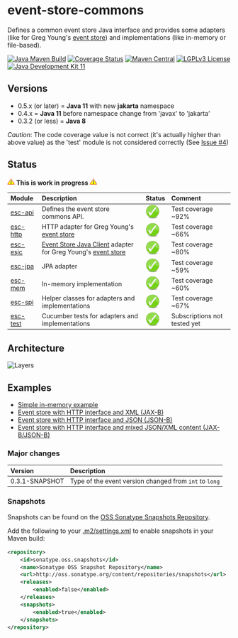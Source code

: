 # event-store-commons
Defines a common event store Java interface and provides some adapters (like for Greg Young's [event store](https://www.geteventstore.com/)) and implementations (like in-memory or file-based).

[![Java Maven Build](https://github.com/fuinorg/event-store-commons/actions/workflows/maven.yml/badge.svg?branch=pre_jakarta)](https://github.com/fuinorg/event-store-commons/actions/workflows/maven.yml)
[![Coverage Status](https://sonarcloud.io/api/project_badges/measure?project=org.fuin.esc%3Aesc-parent&metric=coverage)](https://sonarcloud.io/dashboard?id=org.fuin.esc%3Aesc-parent)
[![Maven Central](https://maven-badges.herokuapp.com/maven-central/org.fuin.esc/esc-parent/badge.svg)](https://maven-badges.herokuapp.com/maven-central/org.fuin.esc/esc-parent/)
[![LGPLv3 License](http://img.shields.io/badge/license-LGPLv3-blue.svg)](https://www.gnu.org/licenses/lgpl.html)
[![Java Development Kit 11](https://img.shields.io/badge/JDK-11-green.svg)](https://openjdk.java.net/projects/jdk/11/)

## Versions
- 0.5.x (or later) = **Java 11** with new **jakarta** namespace
- 0.4.x = **Java 11** before namespace change from 'javax' to 'jakarta'
- 0.3.2 (or less) = **Java 8**


*Caution*: The code coverage value is not correct (it's actually higher than above value) as the 'test' module is not considered correctly (See [Issue #4](https://github.com//fuinorg/event-store-commons/issues/4))


## Status
![Warning](https://raw.githubusercontent.com/fuinorg/event-store-commons/master/doc/warning.gif) **This is work in progress** ![Warning](https://raw.githubusercontent.com/fuinorg/event-store-commons/master/doc/warning.gif)

| Module | Description | Status | Comment |
|:-------|:------------|--------|:--------|
| [esc-api](api) | Defines the event store commons API. | ![OK](https://raw.githubusercontent.com/fuinorg/event-store-commons/master/doc/ok.png) | Test coverage ~92% |
| [esc-http](eshttp) | HTTP adapter for Greg Young's [event store](https://www.geteventstore.com/)| ![OK](https://raw.githubusercontent.com/fuinorg/event-store-commons/master/doc/ok.png) | Test coverage ~66% |
| [esc-esjc](esjc) | [Event Store Java Client](https://github.com/msemys/esjc) adapter for Greg Young's [event store](https://www.geteventstore.com/)| ![OK](https://raw.githubusercontent.com/fuinorg/event-store-commons/master/doc/ok.png) | Test coverage ~80% |
| [esc-jpa](jpa) | JPA adapter | ![OK](https://raw.githubusercontent.com/fuinorg/event-store-commons/master/doc/ok.png) | Test coverage ~59% |
| [esc-mem](mem) | In-memory implementation | ![OK](https://raw.githubusercontent.com/fuinorg/event-store-commons/master/doc/ok.png) | Test coverage ~60% |
| [esc-spi](spi) | Helper classes for adapters and implementations | ![OK](https://raw.githubusercontent.com/fuinorg/event-store-commons/master/doc/ok.png) | Test coverage ~67% |
| [esc-test](test) | Cucumber tests for adapters and implementations | ![OK](https://raw.githubusercontent.com/fuinorg/event-store-commons/master/doc/ok.png) | Subscriptions not tested yet |

## Architecture
![Layers](https://raw.github.com/fuinorg/event-store-commons/master/doc/event-store-commons.png)

## Examples
- [Simple in-memory example](test/src/test/java/org/fuin/esc/test/examples/InMemoryExample.java)
- [Event store with HTTP interface and XML (JAX-B)](test/src/test/java/org/fuin/esc/test/examples/EsHttpXmlExample.java)
- [Event store with HTTP interface and JSON (JSON-B)](test/src/test/java/org/fuin/esc/test/examples/EsHttpJsonbExample.java)
- [Event store with HTTP interface and mixed JSON/XML content (JAX-B/JSON-B)](test/src/test/java/org/fuin/esc/test/examples/EsHttpMixedExample.java)

### Major changes

| Version | Description |
|:------- |:----------- |
| 0.3.1-SNAPSHOT | Type of the event version changed from `int` to `long` |

### Snapshots

Snapshots can be found on the [OSS Sonatype Snapshots Repository](https://oss.sonatype.org/content/repositories/snapshots/org/fuin/esc/ "Snapshot Repository"). 

Add the following to your [.m2/settings.xml](http://maven.apache.org/ref/3.2.1/maven-settings/settings.html "Reference configuration") to enable snapshots in your Maven build:

```xml
<repository>
    <id>sonatype.oss.snapshots</id>
    <name>Sonatype OSS Snapshot Repository</name>
    <url>http://oss.sonatype.org/content/repositories/snapshots</url>
    <releases>
        <enabled>false</enabled>
    </releases>
    <snapshots>
        <enabled>true</enabled>
    </snapshots>
</repository>
```
